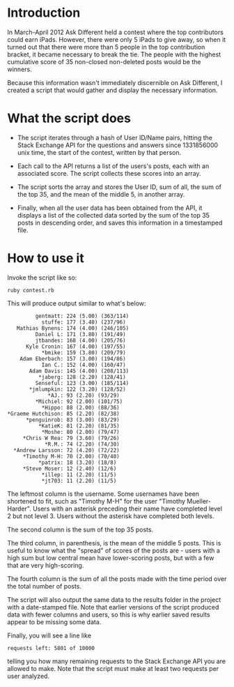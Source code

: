 # Introduction

In March-April 2012 Ask Different held a contest where the top contributors could earn iPads. However, there were only 5 iPads to give away, so when it turned out that there were more than 5 people in the top contribution bracket, it became necessary to break the tie. The people with the highest cumulative score of 35 non-closed non-deleted posts would be the winners.

Because this information wasn't immediately discernible on Ask Different, I created a script that would gather and display the necessary information.

# What the script does

* The script iterates through a hash of User ID/Name pairs, hitting the Stack Exchange API for the questions and answers since  1331856000 unix time, the start of the contest, written by that person.

* Each call to the API returns a list of the users's posts, each with an associated score. The script collects these scores into an array.

* The script sorts the array and stores the User ID, sum of all, the sum of the top 35, and the mean of the middle 5, in another array.

* Finally, when all the user data has been obtained from the API, it displays a list of the collected data sorted by the sum of the top 35 posts in descending order, and saves this information in a timestamped file.

# How to use it

Invoke the script like so:

    ruby contest.rb

This will produce output similar to what's below:

             gentmatt: 224 (5.00) (363/114)
               stuffe: 177 (3.40) (237/96)
       Mathias Bynens: 174 (4.00) (246/105)
             Daniel L: 171 (3.80) (191/49)
             jtbandes: 168 (4.00) (205/76)
          Kyle Cronin: 167 (4.00) (197/55)
               *bmike: 159 (3.80) (209/79)
        Adam Eberbach: 157 (3.00) (194/86)
               Ian C.: 152 (4.00) (160/47)
           Adam Davis: 145 (4.00) (208/113)
              *jaberg: 128 (2.20) (128/41)
             Senseful: 123 (3.00) (185/114)
           *jmlumpkin: 122 (3.20) (128/52)
                 *AJ.: 93 (2.20) (93/29)
             *Michiel: 92 (2.00) (101/75)
               *Hippo: 88 (2.00) (88/36)
    *Graeme Hutchison: 85 (2.20) (82/38)
          *penguinrob: 83 (3.00) (83/29)
              *KatieK: 81 (2.20) (81/35)
               *Moshe: 80 (2.00) (79/47)
         *Chris W Rea: 79 (3.60) (79/26)
                *R.M.: 74 (2.20) (74/30)
      *Andrew Larsson: 72 (4.20) (72/22)
         *Timothy M-H: 70 (2.00) (70/40)
              *patrix: 18 (3.20) (18/8)
         *Steve Moser: 12 (2.40) (12/6)
               *illep: 11 (2.20) (11/5)
               *jt703: 11 (2.20) (11/5)

The leftmost column is the username. Some usernames have been shortened to fit, such as "Timothy M-H" for the user "Timothy Mueller-Harder". Users with an asterisk preceding their name have completed level 2 but not level 3. Users without the asterisk have completed both levels.

The second column is the sum of the top 35 posts.

The third column, in parenthesis, is the mean of the middle 5 posts. This is useful to know what the "spread" of scores of the posts are - users with a high sum but low central mean have lower-scoring posts, but with a few that are very high-scoring.

The fourth column is the sum of all the posts made with the time period over the total number of posts.

The script will also output the same data to the results folder in the project with a date-stamped file. Note that earlier versions of the script produced data with fewer columns and users, so this is why earlier saved results appear to be missing some data.

Finally, you will see a line like

    requests left: 5801 of 10000

telling you how many remaining requests to the Stack Exchange API you are allowed to make. Note that the script must make at least two requests per user analyzed.
